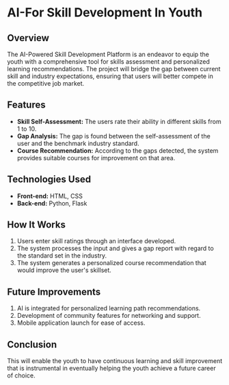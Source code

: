 # AI-For Skill Development In Youth

## Overview
The AI-Powered Skill Development Platform is an endeavor to equip the youth with a comprehensive tool for skills assessment and personalized learning recommendations. The project will bridge the gap between current skill and industry expectations, ensuring that users will better compete in the competitive job market.

## Features
- **Skill Self-Assessment:** The users rate their ability in different skills from 1 to 10.
- **Gap Analysis:** The gap is found between the self-assessment of the user and the benchmark industry standard.
- **Course Recommendation:** According to the gaps detected, the system provides suitable courses for improvement on that area.

## Technologies Used
- **Front-end:** HTML, CSS
- **Back-end:** Python, Flask

## How It Works
1. Users enter skill ratings through an interface developed.
2. The system processes the input and gives a gap report with regard to the standard set in the industry.
3. The system generates a personalized course recommendation that would improve the user's skillset.

## Future Improvements
1. AI is integrated for personalized learning path recommendations.
2. Development of community features for networking and support.
3. Mobile application launch for ease of access.

## Conclusion
This will enable the youth to have continuous learning and skill improvement that is instrumental in eventually helping the youth achieve a future career of choice.
